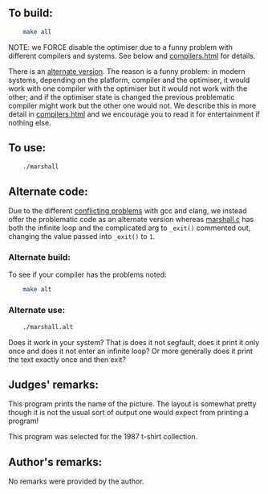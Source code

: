 ## To build:

```sh
    make all
```

NOTE: we FORCE disable the optimiser due to a funny problem with different
compilers and systems. See below and [compilers.html](compilers.html) for details.

There is an [alternate version](#alternate-code). The reason is a funny problem:
in modern systems, depending on the platform, compiler and the optimiser, it
would work with one compiler with the optimiser but it would not work with the
other; and if the optimiser state is changed the previous problematic compiler
might work but the other one would not. We describe this in more detail in
[compilers.html](compilers.html) and we encourage you to read it for entertainment
if nothing else.


## To use:

```sh
    ./marshall
```


## Alternate code:

Due to the different [conflicting problems](compilers.html) with gcc and clang, we
instead offer the problematic code as an alternate version whereas
[marshall.c](marshall.c) has both the infinite loop and the complicated arg to
`_exit()` commented out, changing the value passed into `_exit()` to `1`.


### Alternate build:

To see if your compiler has the problems noted:


```sh
    make alt
```


### Alternate use:

```sh
    ./marshall.alt
```

Does it work in your system? That is does it not segfault, does it print it only
once and does it not enter an infinite loop? Or more generally does it print the
text exactly once and then exit?


## Judges' remarks:

This program prints the name of the picture.  The layout is somewhat
pretty though it is not the usual sort of output one would expect
from printing a program!

This program was selected for the 1987 t-shirt collection.


## Author's remarks:

No remarks were provided by the author.


<!--

    Copyright © 1984-2024 by Landon Curt Noll. All Rights Reserved.

    You are free to share and adapt this file under the terms of this license:

	Creative Commons Attribution-ShareAlike 4.0 International (CC BY-SA 4.0)

    For more information, see:

	https://creativecommons.org/licenses/by-sa/4.0/

-->
